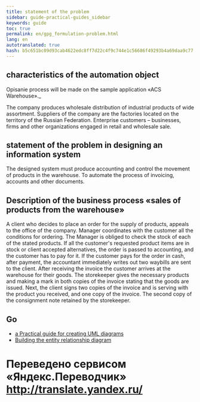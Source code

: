 ```yaml
--- 
title: statement of the problem 
sidebar: guide-practical-guides_sidebar 
keywords: guide 
toc: true 
permalink: en/gpg_formulation-problem.html 
lang: en 
autotranslated: true 
hash: b5c651bc09d93cab4622edc8ff7d22c4f9c744e1c56686f49293b4a69daa9c77 
--- 
```


## characteristics of the automation object 

Opisanie process will be made on the sample application «ACS Warehouse»._ 

The company produces wholesale distribution of industrial products of wide assortment. Suppliers of the company are the factories located on the territory of the Russian Federation. Enterprise customers – businesses, firms and other organizations engaged in retail and wholesale sale. 

## statement of the problem in designing an information system 

The designed system must produce accounting and control the movement of products in the warehouse. To automate the process of invoicing, accounts and other documents. 

## Description of the business process «sales of products from the warehouse» 

A client who decides to place an order for the supply of products, appeals to the office of the company. Manager coordinates with the customer all the conditions for ordering. The Manager is obliged to check the stock of each of the stated products. 
If all the customer's requested product items are in stock or client accepted alternatives, the order is passed to accounting, and the customer has to pay for it. 
If the customer pays for the order in cash, after payment, the accountant immediately writes out two waybills are sent to the client. 
After receiving the invoice the customer arrives at the warehouse for their goods. The storekeeper gives the necessary products and making a mark in both copies of the invoice stating that the goods are issued. Next, the client signs two copies of the invoice and is serving with the product you received, and one copy of the invoice. The second copy of the consignment note retained by the storekeeper. 

## Go 

* <i class="fa fa-arrow-left" aria-hidden="true"></i> [a Practical guide for creating UML diagrams](gpg_practical-guides-uml.html) 
* [Building the entity relationship diagram](gpg_use-case-diagram.html) <i class="fa fa-arrow-right" aria-hidden="true"></i> 



 # Переведено сервисом «Яндекс.Переводчик» http://translate.yandex.ru/
